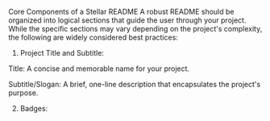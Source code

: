 Core Components of a Stellar README
A robust README should be organized into logical sections that guide the user through your project. While the specific sections may vary depending on the project's complexity, the following are widely considered best practices:

1. Project Title and Subtitle:

Title: A concise and memorable name for your project.

Subtitle/Slogan: A brief, one-line description that encapsulates the project's purpose.

2. Badges:
